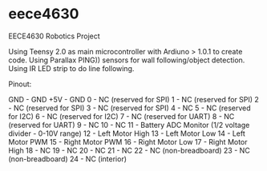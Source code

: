 eece4630
========

EECE4630 Robotics Project

Using Teensy 2.0 as main microcontroller with Ardiuno > 1.0.1 to create code.
Using Parallax PING)) sensors for wall following/object detection.
Using IR LED strip to do line following.

Pinout:

GND - GND
+5V - GND
0 - NC (reserved for SPI)
1 - NC (reserved for SPI)
2 - NC (reserved for SPI)
3 - NC (reserved for SPI)
4 - NC
5 - NC (reserved for I2C)
6 - NC (reserved for I2C)
7 - NC (reserved for UART)
8 - NC (reserved for UART)
9 - NC
10 - NC
11 - Battery ADC Monitor (1/2 voltage divider - 0-10V range)
12 - Left Motor High
13 - Left Motor Low
14 - Left Motor PWM
15 - Right Motor PWM
16 - Right Motor Low
17 - Right Motor High
18 - NC
19 - NC
20 - NC
21 - NC
22 - NC (non-breadboard)
23 - NC (non-breadboard)
24 - NC (interior)
